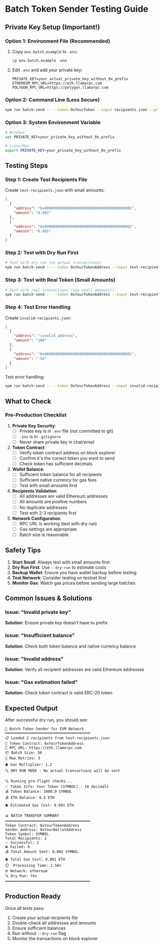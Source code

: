 # Batch Token Sender Testing Guide

## Private Key Setup (Important!)

### Option 1: Environment File (Recommended)
1. Copy `env.batch.example` to `.env`:
   ```bash
   cp env.batch.example .env
   ```

2. Edit `.env` and add your private key:
   ```env
   PRIVATE_KEY=your_actual_private_key_without_0x_prefix
   ETHEREUM_RPC_URL=https://eth.llamarpc.com
   POLYGON_RPC_URL=https://polygon.llamarpc.com
   ```

### Option 2: Command Line (Less Secure)
```bash
npm run batch-send -- --token 0xYourToken --input recipients.json --private-key your_private_key
```

### Option 3: System Environment Variable
```bash
# Windows
set PRIVATE_KEY=your_private_key_without_0x_prefix

# Linux/Mac
export PRIVATE_KEY=your_private_key_without_0x_prefix
```

## Testing Steps

### Step 1: Create Test Recipients File
Create `test-recipients.json` with small amounts:
```json
[
  {
    "address": "0x0000000000000000000000000000000000000001",
    "amount": "0.001"
  },
  {
    "address": "0x0000000000000000000000000000000000000002", 
    "amount": "0.001"
  }
]
```

### Step 2: Test with Dry Run First
```bash
# Test with dry run (no actual transactions)
npm run batch-send -- --token 0xYourTokenAddress --input test-recipients.json --dry-run
```

### Step 3: Test with Real Token (Small Amounts)
```bash
# Test with real transactions (use small amounts!)
npm run batch-send -- --token 0xYourTokenAddress --input test-recipients.json
```

### Step 4: Test Error Handling
Create `invalid-recipients.json`:
```json
[
  {
    "address": "invalid_address",
    "amount": "100"
  },
  {
    "address": "0x0000000000000000000000000000000000000001",
    "amount": "-50"
  }
]
```

Test error handling:
```bash
npm run batch-send -- --token 0xYourTokenAddress --input invalid-recipients.json --dry-run
```

## What to Check

### Pre-Production Checklist

1. **Private Key Security**:
   - [ ] Private key is in `.env` file (not committed to git)
   - [ ] `.env` is in `.gitignore`
   - [ ] Never share private key in chat/email

2. **Token Contract**:
   - [ ] Verify token contract address on block explorer
   - [ ] Confirm it's the correct token you want to send
   - [ ] Check token has sufficient decimals

3. **Wallet Balance**:
   - [ ] Sufficient token balance for all recipients
   - [ ] Sufficient native currency for gas fees
   - [ ] Test with small amounts first

4. **Recipients Validation**:
   - [ ] All addresses are valid Ethereum addresses
   - [ ] All amounts are positive numbers
   - [ ] No duplicate addresses
   - [ ] Test with 2-3 recipients first

5. **Network Configuration**:
   - [ ] RPC URL is working (test with dry run)
   - [ ] Gas settings are appropriate
   - [ ] Batch size is reasonable

## Safety Tips

1. **Start Small**: Always test with small amounts first
2. **Dry Run First**: Use `--dry-run` to estimate costs
3. **Backup Wallet**: Ensure you have wallet backup before testing
4. **Test Network**: Consider testing on testnet first
5. **Monitor Gas**: Watch gas prices before sending large batches

## Common Issues & Solutions

### Issue: "Invalid private key"
**Solution**: Ensure private key doesn't have `0x` prefix

### Issue: "Insufficient balance"
**Solution**: Check both token balance and native currency balance

### Issue: "Invalid address"
**Solution**: Verify all recipient addresses are valid Ethereum addresses

### Issue: "Gas estimation failed"
**Solution**: Check token contract is valid ERC-20 token

## Expected Output

After successful dry run, you should see:
```
🚀 Batch Token Sender for EVM Network
═══════════════════════════════════════
📋 Loaded 2 recipients from test-recipients.json
🎯 Token Contract: 0xYourTokenAddress
🔗 RPC URL: https://eth.llamarpc.com
📦 Batch Size: 50
🔄 Max Retries: 3
⛽ Gas Multiplier: 1.2
🔍 DRY RUN MODE - No actual transactions will be sent

🔍 Running pre-flight checks...
✅ Token Info: Your Token (SYMBOL) - 18 decimals
💰 Token Balance: 1000.0 SYMBOL
💰 ETH Balance: 0.5 ETH
⛽ Estimated Gas Cost: 0.001 ETH

📊 BATCH TRANSFER SUMMARY
═══════════════════════════════════════
Token Contract: 0xYourTokenAddress
Sender Address: 0xYourWalletAddress
Token Symbol: SYMBOL
Total Recipients: 2
✅ Successful: 2
❌ Failed: 0
💰 Total Amount Sent: 0.002 SYMBOL
⛽ Total Gas Cost: 0.001 ETH
⏱️  Processing Time: 2.50s
🌐 Network: ethereum
🔍 Dry Run: Yes
═══════════════════════════════════════
```

## Production Ready

Once all tests pass:
1. Create your actual recipients file
2. Double-check all addresses and amounts
3. Ensure sufficient balances
4. Run without `--dry-run` flag
5. Monitor the transactions on block explorer
